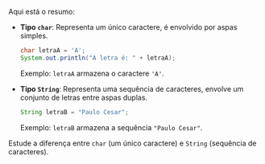 Aqui está o resumo:

- **Tipo `char`**: Representa um único caractere, é envolvido por aspas simples.
    
    ```java
    char letraA = 'A'; 
    System.out.println("A letra é: " + letraA);
    ```
    
    Exemplo: `letraA` armazena o caractere `'A'`.
    
- **Tipo `String`**: Representa uma sequência de caracteres, envolve um conjunto de letras entre aspas duplas.
    
    ```java
    String letraB = "Paulo Cesar";
    ```
    
    Exemplo: `letraB` armazena a sequência `"Paulo Cesar"`.
    

Estude a diferença entre `char` (um único caractere) e `String` (sequência de caracteres).